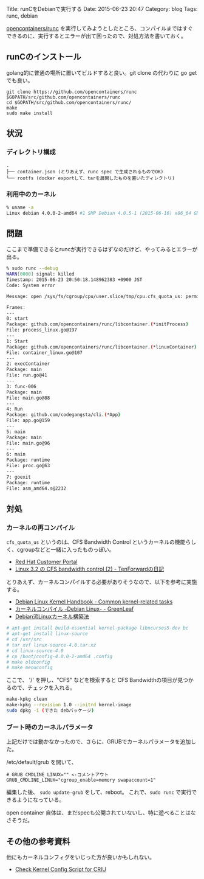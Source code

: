 Title: runCをDebianで実行する
Date: 2015-06-23 20:47
Category: blog
Tags: runc, debian

[opencontainers/runc](https://github.com/opencontainers/runc) を実行してみようとしたところ、コンパイルまではすぐできるのに、実行するとエラーが出て困ったので、対処方法を書いておく。

## runCのインストール
golang的に普通の場所に置いてビルドすると良い。git clone の代わりに go getでも良い。

```
git clone https://github.com/opencontainers/runc $GOPATH/src/github.com/opencontainers/runc
cd $GOPATH/src/github.com/opencontainers/runc/
make
sudo make install
```

## 状況
### ディレクトリ構成
```
.
├── container.json (とりあえず、runc spec で生成されるものでOK)
└── rootfs (docker exportして、tarを展開したものを置いたディレクトリ)
```

### 利用中のカーネル
```sh
% uname -a
Linux debian 4.0.0-2-amd64 #1 SMP Debian 4.0.5-1 (2015-06-16) x86_64 GNU/Linux
```


## 問題
ここまで準備できるとruncが実行できるはずなのだけど、やってみるとエラーが出る。

```sh
% sudo runc --debug
WARN[0000] signal: killed
Timestamp: 2015-06-23 20:50:18.148962383 +0900 JST
Code: System error

Message: open /sys/fs/cgroup/cpu/user.slice/tmp/cpu.cfs_quota_us: permission denied

Frames:
---
0: start
Package: github.com/opencontainers/runc/libcontainer.(*initProcess)
File: process_linux.go@197
---
1: Start
Package: github.com/opencontainers/runc/libcontainer.(*linuxContainer)
File: container_linux.go@107
---
2: execContainer
Package: main
File: run.go@41
---
3: func·006
Package: main
File: main.go@88
---
4: Run
Package: github.com/codegangsta/cli.(*App)
File: app.go@159
---
5: main
Package: main
File: main.go@96
---
6: main
Package: runtime
File: proc.go@63
---
7: goexit
Package: runtime
File: asm_amd64.s@2232
```

## 対処
### カーネルの再コンパイル
`cfs_quota_us` というのは、CFS Bandwidth Control というカーネルの機能らしく、cgroupなどと一緒に入ったものっぽい。

- [Red Hat Customer Portal](https://access.redhat.com/documentation/ja-JP/Red_Hat_Enterprise_Linux/6/html/Resource_Management_Guide/sec-cpu.html)
- [Linux 3.2 の CFS bandwidth control (2) - TenForwardの日記](http://d.hatena.ne.jp/defiant/20120116/1326703352)

とりあえず、カーネルコンパイルする必要がありそうなので、以下を参考に実施する。

- [Debian Linux Kernel Handbook - Common kernel-related tasks](http://kernel-handbook.alioth.debian.org/ch-common-tasks.html)
- [カーネルコンパイル -Debian Linux- - GreenLeaf](http://greenleaf.sakuraweb.com/index.php?%E3%82%AB%E3%83%BC%E3%83%8D%E3%83%AB%E3%82%B3%E3%83%B3%E3%83%91%E3%82%A4%E3%83%AB%20-Debian%20Linux-)
- [Debian流Linuxカーネル構築法](http://www.foxking.org/oldsite/pc/kernel-deb.html)

```sh
# apt-get install build-essential kernel-package libncurses5-dev bc
# apt-get install linux-source
# cd /usr/src
# tar xvf linux-source-4.0.tar.xz
# cd linux-source-4.0
# cp /boot/config-4.0.0-2-amd64 .config
# make oldconfig
# make menuconfig
```
ここで、 '/' を押し、"CFS" などを検索すると CFS Bandwidthの項目が見つかるので、チェックを入れる。

```sh
make-kpkg clean
make-kpkg --revision 1.0 --initrd kernel-image 
sudo dpkg -i (できた debパッケージ)
```

### ブート時のカーネルパラメータ
上記だけでは動かなかったので、さらに、GRUBでカーネルパラメータを追加した。

/etc/default/grub を開いて、
```
# GRUB_CMDLINE_LINUX="" <-コメントアウト
GRUB_CMDLINE_LINUX="cgroup_enable=memory swapaccount=1"
```
編集した後、 `sudo update-grub` をして、reboot。
これで、`sudo runc` で実行できるようになっている。


open container 自体は、まだspecも公開されていないし、特に遊べることはなさそうだ。

## その他の参考資料
他にもカーネルコンフィグをいじった方が良いかもしれない。
- [Check Kernel Config Script for CRIU](https://gist.github.com/mapk0y/2d1b7537b6c6d1c8e7f9)
